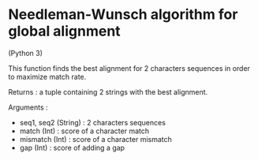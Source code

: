 # Needleman-Wunsch algorithm for global alignment
(Python 3)

This function finds the best alignment for 2 characters sequences in order to maximize match rate.



Returns : a tuple containing 2 strings with the best alignment.

Arguments :
  - seq1, seq2 (String) : 2 characters sequences
  - match (Int) : score of a character match
  - mismatch (Int) : score of a character mismatch
  - gap (Int) : score of adding a gap
